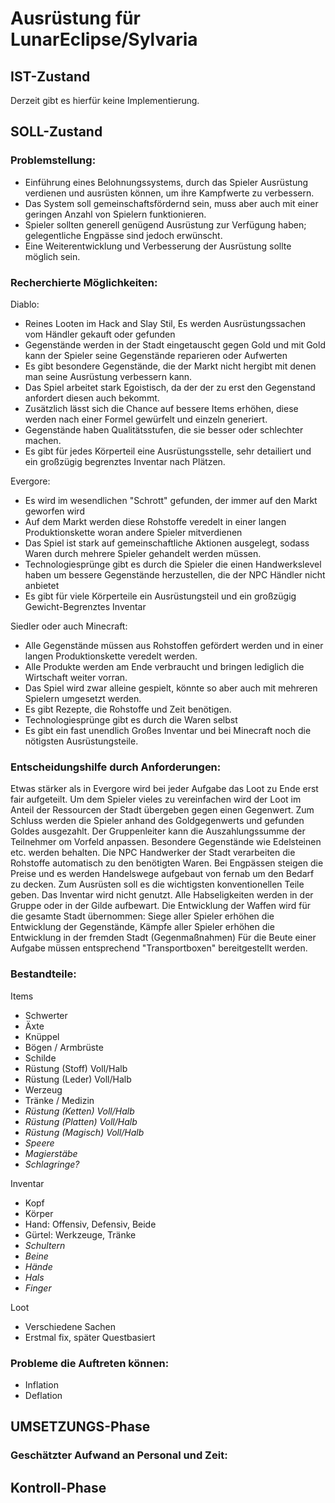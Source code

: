 # Ausrüstung für LunarEclipse/Sylvaria

## IST-Zustand

Derzeit gibt es hierfür keine Implementierung.

## SOLL-Zustand

### Problemstellung:

- Einführung eines Belohnungssystems, durch das Spieler Ausrüstung verdienen und ausrüsten können, um ihre Kampfwerte zu verbessern.
- Das System soll gemeinschaftsfördernd sein, muss aber auch mit einer geringen Anzahl von Spielern funktionieren.
- Spieler sollten generell genügend Ausrüstung zur Verfügung haben; gelegentliche Engpässe sind jedoch erwünscht.
- Eine Weiterentwicklung und Verbesserung der Ausrüstung sollte möglich sein.

### Recherchierte Möglichkeiten:

Diablo:
- Reines Looten im Hack and Slay Stil, Es werden Ausrüstungssachen vom Händler gekauft oder gefunden
- Gegenstände werden in der Stadt eingetauscht gegen Gold und mit Gold kann der Spieler seine Gegenstände reparieren oder Aufwerten
- Es gibt besondere Gegenstände, die der Markt nicht hergibt mit denen man seine Ausrüstung verbessern kann.
- Das Spiel arbeitet stark Egoistisch, da der der zu erst den Gegenstand anfordert diesen auch bekommt.
- Zusätzlich lässt sich die Chance auf bessere Items erhöhen, diese werden nach einer Formel gewürfelt und einzeln generiert.
- Gegenstände haben Qualitätsstufen, die sie besser oder schlechter machen.
- Es gibt für jedes Körperteil eine Ausrüstungsstelle, sehr detailiert und ein großzügig begrenztes Inventar nach Plätzen.

Evergore:
- Es wird im wesendlichen "Schrott" gefunden, der immer auf den Markt geworfen wird
- Auf dem Markt werden diese Rohstoffe veredelt in einer langen Produktionskette woran andere Spieler mitverdienen
- Das Spiel ist stark auf gemeinschaftliche Aktionen ausgelegt, sodass Waren durch mehrere Spieler gehandelt werden müssen.
- Technologiesprünge gibt es durch die Spieler die einen Handwerkslevel haben um bessere Gegenstände herzustellen, die der NPC Händler nicht anbietet
- Es gibt für viele Körperteile ein Ausrüstungsteil und ein großzügig Gewicht-Begrenztes Inventar

Siedler oder auch Minecraft:
- Alle Gegenstände müssen aus Rohstoffen gefördert werden und in einer langen Produktionskette veredelt werden.
- Alle Produkte werden am Ende verbraucht und bringen lediglich die Wirtschaft weiter vorran.
- Das Spiel wird zwar alleine gespielt, könnte so aber auch mit mehreren Spielern umgesetzt werden.
- Es gibt Rezepte, die Rohstoffe und Zeit benötigen.
- Technologiesprünge gibt es durch die Waren selbst
- Es gibt ein fast unendlich Großes Inventar und bei Minecraft noch die nötigsten Ausrüstungsteile.

### Entscheidungshilfe durch Anforderungen:

Etwas stärker als in Evergore wird bei jeder Aufgabe das Loot zu Ende erst fair aufgeteilt.
Um dem Spieler vieles zu vereinfachen wird der Loot im Anteil der Ressourcen der Stadt übergeben gegen einen Gegenwert.
Zum Schluss werden die Spieler anhand des Goldgegenwerts und gefunden Goldes ausgezahlt.
Der Gruppenleiter kann die Auszahlungssumme der Teilnehmer om Vorfeld anpassen. Besondere Gegenstände wie Edelsteinen etc. werden behalten.
Die NPC Handwerker der Stadt verarbeiten die Rohstoffe automatisch zu den benötigten Waren.
Bei Engpässen steigen die Preise und es werden Handelswege aufgebaut von fernab um den Bedarf zu decken.
Zum Ausrüsten soll es die wichtigsten konventionellen Teile geben. Das Inventar wird nicht genutzt. Alle Habseligkeiten werden in der Gruppe oder in der Gilde aufbewart.
Die Entwicklung der Waffen wird für die gesamte Stadt übernommen: Siege aller Spieler erhöhen die Entwicklung der Gegenstände, Kämpfe aller Spieler erhöhen die Entwicklung in der fremden Stadt (Gegenmaßnahmen)
Für die Beute einer Aufgabe müssen entsprechend "Transportboxen" bereitgestellt werden.

### Bestandteile:

Items
- Schwerter
- Äxte
- Knüppel
- Bögen / Armbrüste
- Schilde
- Rüstung (Stoff) Voll/Halb
- Rüstung (Leder) Voll/Halb
- Werzeug
- Tränke / Medizin
- *Rüstung (Ketten) Voll/Halb*
- *Rüstung (Platten) Voll/Halb*
- *Rüstung (Magisch) Voll/Halb*
- *Speere*
- *Magierstäbe*
- *Schlagringe?*

Inventar
- Kopf
- Körper
- Hand: Offensiv, Defensiv, Beide
- Gürtel: Werkzeuge, Tränke
- *Schultern*
- *Beine*
- *Hände*
- *Hals*
- *Finger*

Loot
- Verschiedene Sachen
- Erstmal fix, später Questbasiert

### Probleme die Auftreten können:

- Inflation
- Deflation

## UMSETZUNGS-Phase

### Geschätzter Aufwand an Personal und Zeit:

## Kontroll-Phase